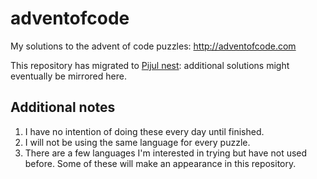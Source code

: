 # adventofcode
My solutions to the advent of code puzzles: http://adventofcode.com

This repository has migrated to [Pijul nest](https://nest.pijul.com/quickdudley/adventofcode):
additional solutions might eventually be mirrored here.

## Additional notes

1. I have no intention of doing these every day until finished.
2. I will not be using the same language for every puzzle.
3. There are a few languages I'm interested in trying but have not used before.
Some of these will make an appearance in this repository.
